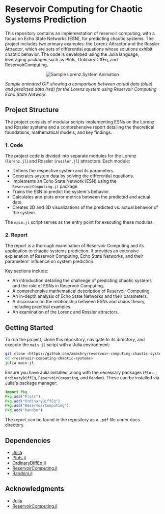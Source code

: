 # Reservoir Computing for Chaotic Systems Prediction

This repository contains an implementation of reservoir computing, with a focus on Echo State Networks (ESN), for predicting chaotic systems. The project includes two primary examples: the Lorenz Attractor and the Rossler Attractor, which are sets of differential equations whose solutions exhibit chaotic behavior. The code is developed using the Julia language, leveraging packages such as Plots, OrdinaryDiffEq, and ReservoirComputing.

<p align="center">
  <img src= "https://github.com/amashry/reservoir-computing-chaotic-systems/assets/98168605/60780e55-0807-427d-a16a-fed194768911)" alt="Sample Lorenz System Animation">
</p>

_Sample animated GIF showing a comparison between actual data (blue) and predicted data (red) for the Lorenz system using Reservoir Computing Echo State Network._


## Project Structure

The project consists of modular scripts implementing ESNs on the Lorenz and Rossler systems and a comprehensive report detailing the theoretical foundations, mathematical models, and key findings.

### 1. Code

The project code is divided into separate modules for the Lorenz (`lorenz.jl`) and Rossler (`rossler.jl`) attractors. Each module:

- Defines the respective system and its parameters.
- Generates system data by solving the differential equations.
- Implements an Echo State Network (ESN) using the `ReservoirComputing.jl` package.
- Trains the ESN to predict the system's behavior.
- Calculates and plots error metrics between the predicted and actual data.
- Creates 2D and 3D visualizations of the predicted vs. actual behavior of the system.

The `main.jl` script serves as the entry point for executing these modules.

### 2. Report

The report is a thorough examination of Reservoir Computing and its application to chaotic systems prediction. It provides an extensive explanation of Reservoir Computing, Echo State Networks, and their parameters' influence on system prediction. 

Key sections include:

- An introduction detailing the challenge of predicting chaotic systems and the role of ESNs in Reservoir Computing.
- A comprehensive mathematical description of Reservoir Computing.
- An in-depth analysis of Echo State Networks and their parameters.
- A discussion on the relationship between ESNs and chaos theory, including practical examples.
- An examination of the Lorenz and Rossler attractors.

## Getting Started

To run the project, clone this repository, navigate to its directory, and execute the `main.jl` script with a Julia environment:

```bash
git clone <https://github.com/amashry/reservoir-computing-chaotic-systems>
cd <reservoir-computing-chaotic-systems>
julia main.jl
```

Ensure you have Julia installed, along with the necessary packages (`Plots`, `OrdinaryDiffEq`, `ReservoirComputing`, and `Random`). These can be installed via Julia's package manager:

```julia
import Pkg
Pkg.add("Plots")
Pkg.add("OrdinaryDiffEq")
Pkg.add("ReservoirComputing")
Pkg.add("Random")
```

The report can be found in the repository as a `.pdf` file under docs directory.

## Dependencies

- [Julia](https://julialang.org/downloads/)
- [Plots.jl](https://github.com/JuliaPlots/Plots.jl)
- [OrdinaryDiffEq.jl](https://github.com/SciML/OrdinaryDiffEq.jl)
- [ReservoirComputing.jl](https://github.com/SciML/ReservoirComputing.jl)
- [Random.jl](https://docs.julialang.org/en/v1/stdlib/Random/)

## Acknowledgments

- [Julia](https://julialang.org/) 
- [ReservoirComputing.jl](https://github.com/SciML/ReservoirComputing.jl)
